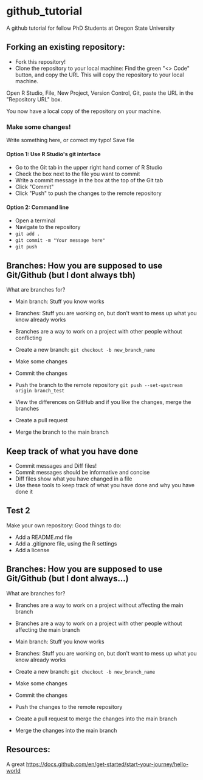 # github_tutorial
A github tutorial for fellow PhD Students at Oregon State University


## Forking an existing repository: 

- Fork this repository! 
- Clone the repository to your local machine: 
Find the green "<> Code" button, and copy the URL 
This will copy the repository to your local machine. 

Open R Studio, 
File, New Project, Version Control, Git, paste the URL in the "Repository URL" box.

You now have a local copy of the repository on your machine.

### Make some changes!

Write something here, or correct my typo!
Save file 

#### Option 1: Use R Studio's git interface
- Go to the Git tab in the upper right hand corner of R Studio
- Check the box next to the file you want to commit
- Write a commit message in the box at the top of the Git tab
- Click "Commit"
- Click "Push" to push the changes to the remote repository


#### Option 2: Command line 
- Open a terminal
- Navigate to the repository
- `git add .`
- `git commit -m "Your message here"`
- `git push`


## Branches: How you are supposed to use Git/Github (but I dont always tbh)
What are branches for?
- Main branch: Stuff you know works
- Branches: Stuff you are working on, but don't want to mess up what you know already works 
- Branches are a way to work on a project with other people without conflicting


- Create a new branch:
`git checkout -b new_branch_name`
- Make some changes
- Commit the changes 

- Push the branch to the remote repository
`git push --set-upstream origin branch_test`

- View the differences on GitHub and if you like the changes, merge the branches
- Create a pull request 
- Merge the branch to the main branch


## Keep track of what you have done
- Commit messages and Diff files!
- Commit messages should be informative and concise
- Diff files show what you have changed in a file
- Use these tools to keep track of what you have done and why you have done it


## Test 2 
Make your own repository: 
Good things to do: 
- Add a README.md file
- Add a .gitignore file, using the R settings
- Add a license 


## Branches: How you are supposed to use Git/Github (but I dont always...)
What are branches for? 
- Branches are a way to work on a project without affecting the main branch
- Branches are a way to work on a project with other people without affecting the main branch
- Main branch: Stuff you know works
- Branches: Stuff you are working on, but don't want to mess up what you know already works 



- Create a new branch:
`git checkout -b new_branch_name`
- Make some changes
- Commit the changes
- Push the changes to the remote repository
- Create a pull request to merge the changes into the main branch
- Merge the changes into the main branch


## Resources: 
A great 
https://docs.github.com/en/get-started/start-your-journey/hello-world